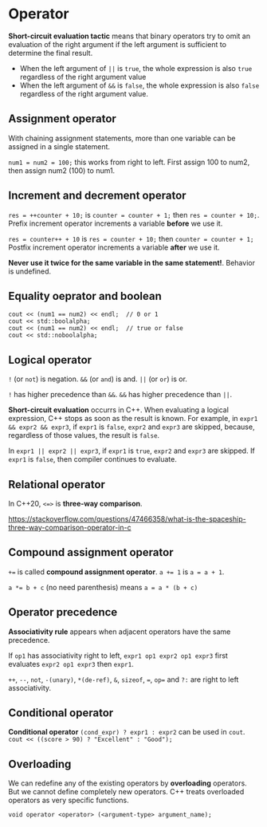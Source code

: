 # Operator

**Short-circuit evaluation tactic** means that binary operators try to omit an evaluation of the right argument if the left argument is sufficient to determine the final result.
- When the left argument of `||` is `true`, the whole expression is also `true` regardless of the right argument value
- When the left argument of `&&` is `false`, the whole expression is also `false` regardless of the right argument value.

## Assignment operator

With chaining assignment statements, more than one variable can be assigned in a single statement.

`num1 = num2 = 100;` this works from right to left. First assign 100 to num2, then assign num2 (100) to num1.

## Increment and decrement operator

`res = ++counter + 10;` is `counter = counter + 1;` then `res = counter + 10;`. Prefix increment operator increments a variable **before** we use it.

`res = counter++ + 10` is `res = counter + 10;` then `counter = counter + 1;` Postfix increment operator increments a variable **after** we use it.

**Never use it twice for the same variable in the same statement!**. Behavior is undefined.

## Equality oeprator and boolean

```
cout << (num1 == num2) << endl;  // 0 or 1
cout << std::boolalpha;
cout << (num1 == num2) << endl;  // true or false
cout << std::noboolalpha;
```

## Logical operator

`!` (or `not`) is negation. `&&` (or `and`) is and. `||` (or `or`) is or.

`!` has higher precedence than `&&`. `&&` has higher precedence than `||`.

**Short-circuit evaluation** occurrs in C++. When evaluating a logical expression, C++ stops as soon as the result is known. For example, in `expr1 && expr2 && expr3`, if `expr1` is `false`, `expr2` and `expr3` are skipped, because, regardless of those values, the result is `false`.

In `expr1 || expr2 || expr3`, if `expr1` is `true`, `expr2` and `expr3` are skipped. If `expr1` is `false`, then compiler continues to evaluate.

## Relational operator

In C++20, `<=>` is **three-way comparison**.

https://stackoverflow.com/questions/47466358/what-is-the-spaceship-three-way-comparison-operator-in-c

## Compound assignment operator

`+=` is called **compound assignment operator**. `a += 1` is `a = a + 1`.

`a *= b + c` (no need parenthesis) means `a = a * (b + c)`

## Operator precedence

**Associativity rule** appears when adjacent operators have the same precedence.

If `op1` has associativity right to left, `expr1 op1 expr2 op1 expr3` first evaluates `expr2 op1 expr3` then `expr1`.

`++`, `--`, `not`, `-(unary)`, `*(de-ref)`, `&`, `sizeof`, `=`, `op=` and `?:` are right to left associativity.

## Conditional operator

**Conditional operator** `(cond_expr) ? expr1 : expr2` can be used in `cout`. `cout << ((score > 90) ? "Excellent" : "Good");`

## Overloading

We can redefine any of the existing operators by **overloading** operators. But we cannot define completely new operators. C++ treats overloaded operators as very specific functions.

`void operator <operator> (<argument-type> argument_name);`